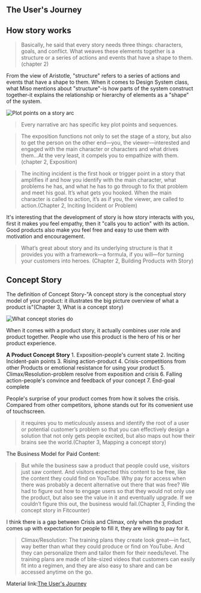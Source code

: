 ## The User's Journey

## How story works

>Basically, he said that every story needs three things: characters, goals, and conflict. What weaves these elements together is a structure or a series of actions and events that have a shape to them.(chapter 2)

From the view of Aristotle, "structure" refers to a series of actions and events that have a shape to them. When it comes to Design System class, what Miso mentions about "structure"-is how parts of the system construct together-it explains the relationship or hierarchy of elements as a "shape" of the system.

![Plot points on a story arc](https://raw.githubusercontent.com/JialingJia/Reading-Take-aways/master/Images/Plot%20points%20on%20a%20story%20arc.png)

>Every narrative arc has specific key plot points and sequences.

>The exposition functions not only to set the stage of a story, but also to get the person on the other end—you, the viewer—interested and engaged with the main character or characters and what drives them...At the very least, it compels you to empathize with them.(chapter 2, Exposition)

>The inciting incident is the first hook or trigger point in a story that amplifies if and how you identify with the main character, what problems he has, and what he has to go through to fix that problem and meet his goal. It’s what gets you hooked. When the main character is called to action, it’s as if you, the viewer, are called to action.(Chapter 2, Inciting Incident or Problem)

It's interesting that the development of story is how story interacts with you, first it makes you feel empathy, then it "calls you to action" with its action. Good products also make you feel free and easy to use them with motivation and encouragement.

>What’s great about story and its underlying structure is that it provides you with a framework—a formula, if you will—for turning your customers into heroes. (Chapter 2, Building Products with Story)

## Concept Story

The definition of Concept Story-"A concept story is the conceptual story model of your product: it illustrates the big picture overview of what a product is"(Chapter 3, What is a concept story)

![What concept stories do](https://raw.githubusercontent.com/JialingJia/Reading-Take-aways/master/Images/What%20concept%20stories%20do.png)

When it comes with a product story, it actually combines user role and product together. People who use this product is the hero of his or her product experience.

**A Product Concept Story**
    1. Exposition-people's current state
    2. Inciting Incident-pain points
    3. Rising action-product
    4. Crisis-competitions from other Products or emotional resistance for using your product
    5. Climax/Resolution-problem resolve from exposition and crisis
    6. Falling action-people's convince and feedback of your concept
    7. End-goal complete

People's surprise of your product comes from how it solves the crisis. Compared from other competitors, iphone stands out for its convenient use of touchscreen.

> it requires you to meticulously assess and identify the root of a user or potential customer’s problem so that you can effectively design a solution that not only gets people excited, but also maps out how their brains see the world.(Chapter 3, Mapping a concept story)

The Business Model for Paid Content:
>But while the business saw a product that people could use, visitors just saw content. And visitors expected this content to be free, like the content they could find on YouTube. Why pay for access when there was probably a decent alternative out there that was free? We had to figure out how to engage users so that they would not only use the product, but also see the value in it and eventually upgrade. If we couldn’t figure this out, the business would fail.(Chapter 3, Finding the concept story in Fitcounter)

I think there is a gap between Crisis and Climax, only when the product comes up with expectation for people to fill it, they are willing to pay for it.  

>Climax/Resolution: The training plans they create look great—in fact, way better than what they could produce or find on YouTube. And they can personalize them and tailor them for their needs/level. The training plans are made of bite-sized videos that customers can easily fit into a regimen, and they are also easy to share and can be accessed anytime on the go.

Material link:[The User's Journey](www.safaribooksonline.com)

